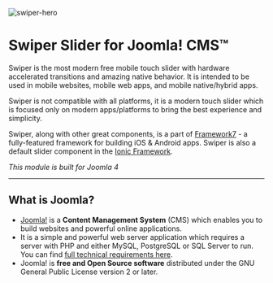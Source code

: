 ![swiper-hero](https://user-images.githubusercontent.com/60511211/122031841-5e5cda80-cdcf-11eb-9fc0-be89ce2acc72.png)
# Swiper Slider for Joomla! CMS™

Swiper is the most modern free mobile touch slider with hardware accelerated transitions and amazing native behavior.
It is intended to be used in mobile websites, mobile web apps, and mobile native/hybrid apps.

Swiper is not compatible with all platforms, it is a modern touch slider which is focused only on modern apps/platforms to bring the best experience and simplicity.

Swiper, along with other great components, is a part of <a href="https://framework7.io/" target="_blank">Framework7</a> - a fully-featured framework for building iOS & Android apps.
Swiper is also a default slider component in the <a href="http://ionicframework.com/" target="_blank">Ionic Framework</a>.

*This module is built for Joomla 4*

***

## What is Joomla?
+ <a href="https://www.joomla.org/about-joomla.html" rel="nofollow">Joomla!</a> is a <strong>Content Management System</strong> (CMS) which enables you to build websites and powerful online applications.
+ It is a simple and powerful web server application which requires a server with PHP and either MySQL, PostgreSQL or SQL Server to run. You can find <a href="https://downloads.joomla.org/technical-requirements" rel="nofollow">full technical requirements here</a>.
+ Joomla! is <strong>free and Open Source software</strong> distributed under the GNU General Public License version 2 or later.
